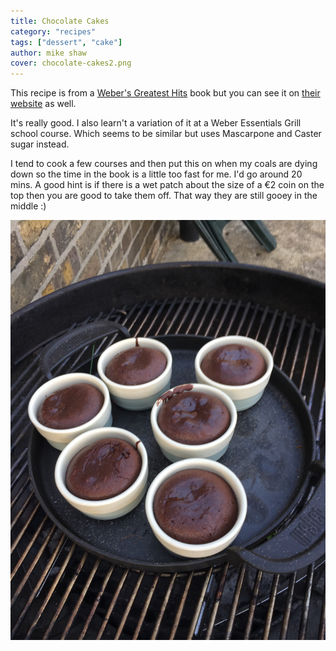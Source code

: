 ```yaml
---
title: Chocolate Cakes
category: "recipes"
tags: ["dessert", "cake"]
author: mike shaw
cover: chocolate-cakes2.png
---
```


This recipe is from a [Weber's Greatest Hits](https://amzn.to/2M8zMfa) book but you can see it on [their website](https://www.weber.com/IE/en/recipes/desserts/warm-molten-chocolate-cakes-with-fresh-berries/weber-89699.html) as well.

It's really good. I also learn't a variation of it at a Weber Essentials Grill school course. Which seems to be similar but uses Mascarpone and Caster sugar instead. 

I tend to cook a few courses and then put this on when my coals are dying down so the time in the book is a little too fast for me. I'd go around 20 mins. A good hint is if there is a wet patch about the size of a €2 coin on the top then you are good to take them off. That way they are still gooey in the middle :)

![On the Braai](./on-the-braai.png)
